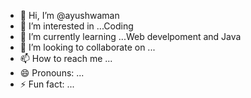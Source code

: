 - 👋 Hi, I’m @ayushwaman
- 👀 I’m interested in ...Coding 
- 🌱 I’m currently learning ...Web develpoment and Java
- 💞️ I’m looking to collaborate on ...
- 📫 How to reach me ...
- 😄 Pronouns: ...
- ⚡ Fun fact: ...

<!---
ayushwaman/ayushwaman is a ✨ special ✨ repository because its `README.md` (this file) appears on your GitHub profile.
You can click the Preview link to take a look at your changes.
--->
